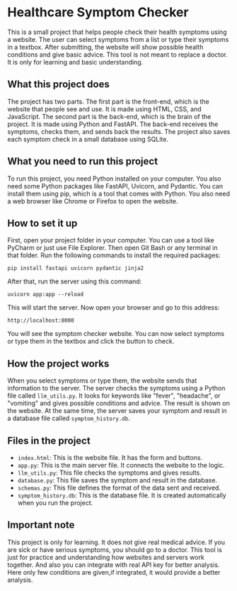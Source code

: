 # Healthcare Symptom Checker

This is a small project that helps people check their health symptoms using a website. The user can select symptoms from a list or type their symptoms in a textbox. After submitting, the website will show possible health conditions and give basic advice. This tool is not meant to replace a doctor. It is only for learning and basic understanding.

## What this project does

The project has two parts. The first part is the front-end, which is the website that people see and use. It is made using HTML, CSS, and JavaScript. The second part is the back-end, which is the brain of the project. It is made using Python and FastAPI. The back-end receives the symptoms, checks them, and sends back the results. The project also saves each symptom check in a small database using SQLite.

## What you need to run this project

To run this project, you need Python installed on your computer. You also need some Python packages like FastAPI, Uvicorn, and Pydantic. You can install them using pip, which is a tool that comes with Python. You also need a web browser like Chrome or Firefox to open the website.

## How to set it up

First, open your project folder in your computer. You can use a tool like PyCharm or just use File Explorer. Then open Git Bash or any terminal in that folder. Run the following commands to install the required packages:

```
pip install fastapi uvicorn pydantic jinja2
```

After that, run the server using this command:

```
uvicorn app:app --reload
```

This will start the server. Now open your browser and go to this address:

```
http://localhost:8000
```

You will see the symptom checker website. You can now select symptoms or type them in the textbox and click the button to check.

## How the project works

When you select symptoms or type them, the website sends that information to the server. The server checks the symptoms using a Python file called `llm_utils.py`. It looks for keywords like "fever", "headache", or "vomiting" and gives possible conditions and advice. The result is shown on the website. At the same time, the server saves your symptom and result in a database file called `symptom_history.db`.

## Files in the project

- `index.html`: This is the website file. It has the form and buttons.
- `app.py`: This is the main server file. It connects the website to the logic.
- `llm_utils.py`: This file checks the symptoms and gives results.
- `database.py`: This file saves the symptom and result in the database.
- `schemas.py`: This file defines the format of the data sent and received.
- `symptom_history.db`: This is the database file. It is created automatically when you run the project.

## Important note

This project is only for learning. It does not give real medical advice. If you are sick or have serious symptoms, you should go to a doctor. This tool is just for practice and understanding how websites and servers work together. And also you can integrate with real API key for better analysis. Here only few conditions are given,if integrated, it would provide a better analysis. 


